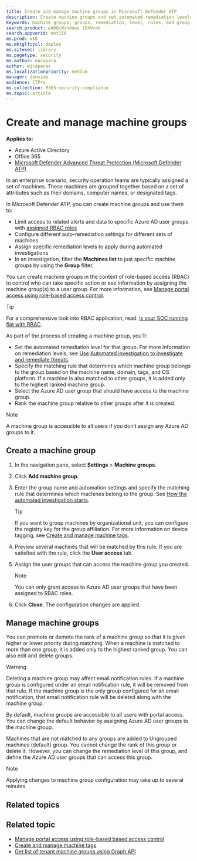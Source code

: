 ```yaml
---
title: Create and manage machine groups in Microsoft Defender ATP
description: Create machine groups and set automated remediation levels on them by confiring the rules that apply on the group
keywords: machine groups, groups, remediation, level, rules, aad group, role, assign, rank
search.product: eADQiWindows 10XVcnh
search.appverid: met150
ms.prod: w10
ms.mktglfcycl: deploy
ms.sitesec: library
ms.pagetype: security
ms.author: macapara
author: mjcaparas
ms.localizationpriority: medium
manager: dansimp
audience: ITPro
ms.collection: M365-security-compliance 
ms.topic: article
---
```


# Create and manage machine groups

**Applies to:**

- Azure Active Directory
- Office 365
- [Microsoft Defender Advanced Threat Protection (Microsoft Defender ATP)](https://go.microsoft.com/fwlink/p/?linkid=2069559)

In an enterprise scenario, security operation teams are typically assigned a set of machines. These machines are grouped together based on a set of attributes such as their domains, computer names, or designated tags.

In Microsoft Defender ATP, you can create machine groups and use them to:
- Limit access to related alerts and data to specific Azure AD user groups with [assigned RBAC roles](rbac.md) 
- Configure different auto-remediation settings for different sets of machines
- Assign specific remediation levels to apply during automated investigations
- In an investigation, filter the **Machines list** to just specific machine groups by using the **Group** filter.

You can create machine groups in the context of role-based access (RBAC) to control who can take specific action or see information by assigning the machine group(s) to a user group. For more information, see [Manage portal access using role-based access control](rbac.md).

>[!TIP]
> For a comprehensive look into RBAC application, read: [Is your SOC running flat with RBAC](https://techcommunity.microsoft.com/t5/Windows-Defender-ATP/Is-your-SOC-running-flat-with-limited-RBAC/ba-p/320015).

As part of the process of creating a machine group, you'll:
- Set the automated remediation level for that group. For more information on remediation levels, see [Use Automated investigation to investigate and remediate threats](automated-investigations.md).
- Specify the matching rule that determines which machine group belongs to the group based on the machine name, domain, tags, and OS platform. If a machine is also matched to other groups, it is added only to the highest ranked machine group.
- Select the Azure AD user group that should have access to the machine group.
- Rank the machine group relative to other groups after it is created.

>[!NOTE]
>A machine group is accessible to all users if you don’t assign any Azure AD groups to it.

## Create a machine group

1. In the navigation pane, select **Settings** > **Machine groups**.

2. Click **Add machine group**.

3. Enter the group name and automation settings and specify the matching rule that determines which machines belong to the group. See [How the automated investigation starts](automated-investigations.md#how-the-automated-investigation-starts).

    >[!TIP]
    >If you want to group machines by organizational unit, you can configure the registry key for the group affiliation. For more information on device tagging, see [Create and manage machine tags](machine-tags.md).

4. Preview several machines that will be matched by this rule. If you are satisfied with the rule, click the **User access** tab.

5. Assign the user groups that can access the machine group you created.

    >[!NOTE]
    >You can only grant access to Azure AD user groups that have been assigned to RBAC roles.

6. Click **Close**. The configuration changes are applied.

## Manage machine groups

You can promote or demote the rank of a machine group so that it is given higher or lower priority during matching. When a machine is matched to more than one group, it is added only to the highest ranked group. You can also edit and delete groups.

>[!WARNING]
>Deleting a machine group may affect email notification rules. If a machine group is configured under an email notification rule, it will be removed from that rule. If the machine group is the only group configured for an email notification, that email notification rule will be deleted along with the machine group.

By default, machine groups are accessible to all users with portal access. You can change the default behavior by assigning Azure AD user groups to the machine group.

Machines that are not matched to any groups are added to Ungrouped machines (default) group. You cannot change the rank of this group or delete it. However, you can change the remediation level of this group, and define the Azure AD user groups that can access this group.

>[!NOTE]
> Applying changes to machine group configuration may take up to several minutes.

## Related topics

## Related topic
- [Manage portal access using role-based based access control](rbac.md)
- [Create and manage machine tags](machine-tags.md)
- [Get list of tenant machine groups using Graph API](get-machinegroups-collection.md)
